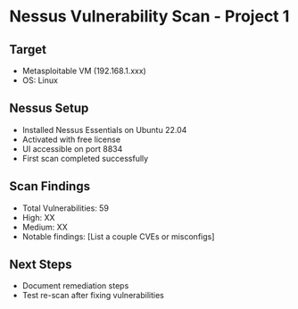 # Nessus Vulnerability Scan - Project 1

## Target
- Metasploitable VM (192.168.1.xxx)
- OS: Linux

## Nessus Setup
- Installed Nessus Essentials on Ubuntu 22.04
- Activated with free license
- UI accessible on port 8834
- First scan completed successfully

## Scan Findings
- Total Vulnerabilities: 59
- High: XX
- Medium: XX
- Notable findings: [List a couple CVEs or misconfigs]

## Next Steps
- Document remediation steps
- Test re-scan after fixing vulnerabilities
